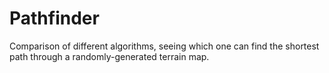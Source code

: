 # Pathfinder
Comparison of different algorithms, seeing which one can find the shortest path through a randomly-generated terrain map.
